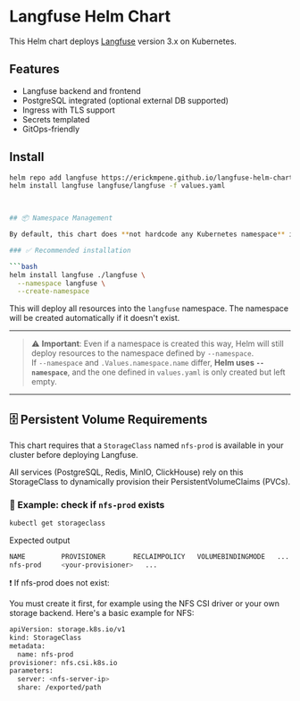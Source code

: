 # Langfuse Helm Chart

This Helm chart deploys [Langfuse](https://www.langfuse.com/) version 3.x on Kubernetes.

## Features

- Langfuse backend and frontend
- PostgreSQL integrated (optional external DB supported)
- Ingress with TLS support
- Secrets templated
- GitOps-friendly

## Install

```bash
helm repo add langfuse https://erickmpene.github.io/langfuse-helm-chart
helm install langfuse langfuse/langfuse -f values.yaml

 

## 📦 Namespace Management

By default, this chart does **not hardcode any Kubernetes namespace** into the templates. You are expected to define the target namespace **at install time** using the `--namespace` flag.

### ✅ Recommended installation

```bash
helm install langfuse ./langfuse \
  --namespace langfuse \
  --create-namespace
```

This will deploy all resources into the `langfuse` namespace. The namespace will be created automatically if it doesn't exist.

---


> ⚠️ **Important**: Even if a namespace is created this way, Helm will still deploy resources to the namespace defined by `--namespace`.  
> If `--namespace` and `.Values.namespace.name` differ, **Helm uses `--namespace`**, and the one defined in `values.yaml` is only created but left empty.

---

## 🗄️ Persistent Volume Requirements

This chart requires that a `StorageClass` named `nfs-prod` is available in your cluster before deploying Langfuse.

All services (PostgreSQL, Redis, MinIO, ClickHouse) rely on this StorageClass to dynamically provision their PersistentVolumeClaims (PVCs).

### 🔧 Example: check if `nfs-prod` exists

```bash
kubectl get storageclass
```

Expected output
```bash
NAME         PROVISIONER       RECLAIMPOLICY   VOLUMEBINDINGMODE   ...
nfs-prod     <your-provisioner>   ...
```

❗ If nfs-prod does not exist:

You must create it first, for example using the NFS CSI driver or your own storage backend. Here's a basic example for NFS:
```bash
apiVersion: storage.k8s.io/v1
kind: StorageClass
metadata:
  name: nfs-prod
provisioner: nfs.csi.k8s.io
parameters:
  server: <nfs-server-ip>
  share: /exported/path
```